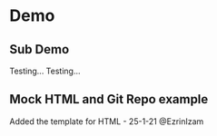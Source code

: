 # Demo

## Sub Demo

Testing... Testing...

## Mock HTML and Git Repo example

Added the template for HTML - 25-1-21 @EzrinIzam